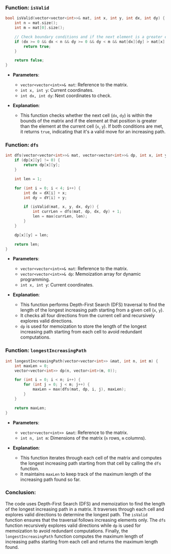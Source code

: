 ### Function: `isValid`
```cpp
bool isValid(vector<vector<int>>& mat, int x, int y, int dx, int dy) {
    int n = mat.size();
    int m = mat[0].size();

    // Check boundary conditions and if the next element is a greater element;
    if (dx >= 0 && dx < n && dy >= 0 && dy < m && mat[dx][dy] > mat[x][y]) {
        return true;
    }

    return false;
}
```
- **Parameters**:
  - `vector<vector<int>>& mat`: Reference to the matrix.
  - `int x, int y`: Current coordinates.
  - `int dx, int dy`: Next coordinates to check.

- **Explanation**:
  - This function checks whether the next cell (`dx`, `dy`) is within the bounds of the matrix and if the element at that position is greater than the element at the current cell (`x`, `y`). If both conditions are met, it returns `true`, indicating that it's a valid move for an increasing path.

### Function: `dfs`
```cpp
int dfs(vector<vector<int>>& mat, vector<vector<int>>& dp, int x, int y) {
    if (dp[x][y] != 0) {
        return dp[x][y];
    }

    int len = 1;

    for (int i = 0; i < 4; i++) {
        int dx = dX[i] + x;
        int dy = dY[i] + y;

        if (isValid(mat, x, y, dx, dy)) {
            int currLen = dfs(mat, dp, dx, dy) + 1;
            len = max(currLen, len);
        }
    }

    dp[x][y] = len;

    return len;
}
```
- **Parameters**:
  - `vector<vector<int>>& mat`: Reference to the matrix.
  - `vector<vector<int>>& dp`: Memoization array for dynamic programming.
  - `int x, int y`: Current coordinates.

- **Explanation**:
  - This function performs Depth-First Search (DFS) traversal to find the length of the longest increasing path starting from a given cell (`x`, `y`).
  - It checks all four directions from the current cell and recursively explores valid directions.
  - `dp` is used for memoization to store the length of the longest increasing path starting from each cell to avoid redundant computations.

### Function: `longestIncreasingPath`
```cpp
int longestIncreasingPath(vector<vector<int>> &mat, int n, int m) {
    int maxLen = 0;
    vector<vector<int>> dp(n, vector<int>(m, 0));

    for (int i = 0; i < n; i++) {
        for (int j = 0; j < m; j++) {
            maxLen = max(dfs(mat, dp, i, j), maxLen);
        }
    }

    return maxLen;
}
```
- **Parameters**:
  - `vector<vector<int>> &mat`: Reference to the matrix.
  - `int n, int m`: Dimensions of the matrix (`n` rows, `m` columns).

- **Explanation**:
  - This function iterates through each cell of the matrix and computes the longest increasing path starting from that cell by calling the `dfs` function.
  - It maintains `maxLen` to keep track of the maximum length of the increasing path found so far.

### Conclusion:
The code uses Depth-First Search (DFS) and memoization to find the length of the longest increasing path in a matrix. It traverses through each cell and explores valid directions to determine the longest path. The `isValid` function ensures that the traversal follows increasing elements only. The `dfs` function recursively explores valid directions while `dp` is used for memoization to avoid redundant computations. Finally, the `longestIncreasingPath` function computes the maximum length of increasing paths starting from each cell and returns the maximum length found.




